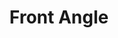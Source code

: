 ---
layout: default
category: bts
tags: ["Unity","Kinect","gesture"]
video: "https://player.vimeo.com/video/61912147?badge=0&amp;autopause=0&amp;player_id=0&amp;app_id=72231"
title: "Front Angle"
thumbnail: "https://i.vimeocdn.com/video/430468009_295x166.jpg?r=pad"
description: | 
  Please note that the stuttering is due to the horrible screencasting software that I had to use and not the tracking software.
---
